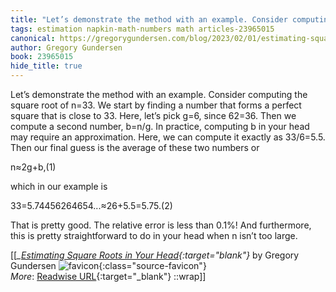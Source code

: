 ```yaml
---
title: "Let’s demonstrate the method with an example. Consider computing the ..."
tags: estimation napkin-math-numbers math articles-23965015
canonical: https://gregorygundersen.com/blog/2023/02/01/estimating-square-roots/
author: Gregory Gundersen
book: 23965015
hide_title: true
---
```


Let’s demonstrate the method with an example. Consider computing the square root of n=33. We start by finding a number that forms a perfect square that is close to 33. Here, let’s pick g=6, since 62=36. Then we compute a second number, b=n/g. In practice, computing b in your head may require an approximation. Here, we can compute it exactly as 33/6=5.5. Then our final guess is the average of these two numbers or

n​≈2g+b​,(1)

which in our example is

33​=5.74456264654...≈26+5.5​=5.75.(2)

That is pretty good. The relative error is less than 0.1%! And furthermore, this is pretty straightforward to do in your head when n isn’t too large.


[[<cite>_[Estimating Square Roots in Your Head](https://gregorygundersen.com/blog/2023/02/01/estimating-square-roots/){:target="_blank"}_</cite> by Gregory Gundersen ![favicon](https://s2.googleusercontent.com/s2/favicons?domain=gregorygundersen.com){:class="source-favicon"}<br>
_More_: [Readwise URL](https://readwise.io/open/468479766){:target="_blank"}
::wrap]]